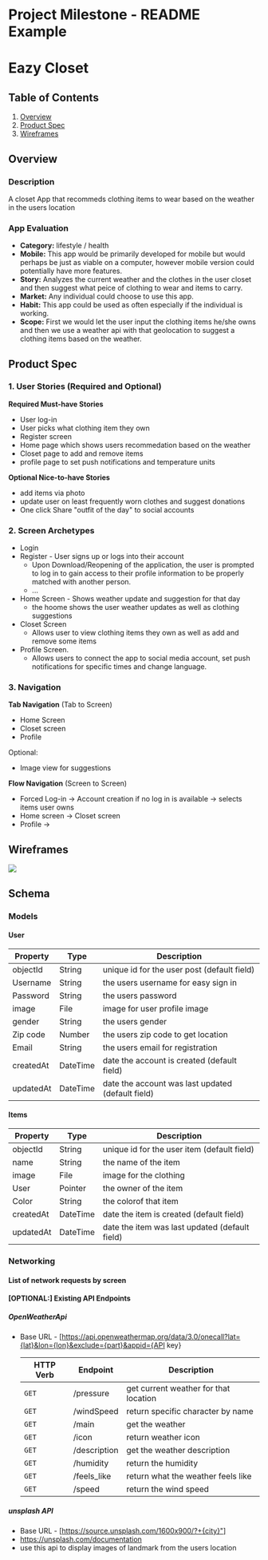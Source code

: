Project Milestone - README Example
===


# Eazy Closet

## Table of Contents
1. [Overview](#Overview)
1. [Product Spec](#Product-Spec)
1. [Wireframes](#Wireframes)

## Overview
### Description
A closet App that recommeds clothing items to wear based on the weather in the users location

### App Evaluation
- **Category:** lifestyle / health
- **Mobile:** This app would be primarily developed for mobile but would perhaps be just as viable on a computer, however mobile version could potentially have more features.
- **Story:** Analyzes the current weather and the clothes in the user closet and then suggest what peice of clothing to wear and items to carry.
- **Market:** Any individual could choose to use this app.
- **Habit:** This app could be used as often especially if the individual is working.
- **Scope:** First we would let the user input the clothing items he/she owns and then we use a weather api with that geolocation to suggest a clothing items based on the weather.
## Product Spec
### 1. User Stories (Required and Optional)

**Required Must-have Stories**

* User log-in 
* User picks what clothing item they own
* Register screen
* Home page which shows users recommedation based on the weather
* Closet page to add and remove items
* profile page to set push notifications and temperature units

**Optional Nice-to-have Stories**

* add items via photo
* update user on least frequently worn clothes and suggest donations
* One click Share "outfit of the day" to social accounts


### 2. Screen Archetypes

* Login 
* Register - User signs up or logs into their account
   * Upon Download/Reopening of the application, the user is prompted to log in to gain access to their profile information to be properly matched with another person. 
   * ...
* Home Screen - Shows weather update and suggestion for that day
   * the hoome shows the user weather updates as well as clothing suggestions 
* Closet Screen 
   * Allows user to view clothing items they own as well as add and remove some items
* Profile Screen.
   * Allows users to connect the app to social media account, set push notifications for specific times and change language.

### 3. Navigation

**Tab Navigation** (Tab to Screen)

* Home Screen
* Closet screen
* Profile
 
Optional:
* Image view for suggestions

**Flow Navigation** (Screen to Screen)
* Forced Log-in -> Account creation if no log in is available -> selects items user owns 
* Home screen -> Closet screen
* Profile -> 
 

## Wireframes
![](https://i.imgur.com/Xia9bQB.jpg)


## Schema 
### Models

#### User

   | Property      | Type     | Description |
   | ------------- | -------- | ------------|
   | objectId      | String   | unique id for the user post (default field) |
   | Username      | String   | the users username for easy sign in |
   | Password      | String   | the users password |
   | image         | File     | image for user profile image |
   | gender        | String   | the users gender |
   | Zip code      | Number   | the users zip code to get location |
   | Email         | String   | the users email for registration |
   | createdAt     | DateTime | date the account is created (default field) |
   | updatedAt     | DateTime | date the account was last updated (default field) |
   
   
   #### Items

   | Property      | Type     | Description |
   | ------------- | -------- | ------------|
   | objectId      | String   | unique id for the user item (default field) |
   | name          | String   | the name of the item |
   | image         | File     | image for the clothing |
   | User          | Pointer   | the owner of the item |
   | Color         | String   | the colorof that item |
   | createdAt     | DateTime | date the item is created (default field) |
   | updatedAt     | DateTime | date the item was last updated (default field) |
### Networking
#### List of network requests by screen

#### [OPTIONAL:] Existing API Endpoints
##### OpenWeatherApi
- Base URL - [https://api.openweathermap.org/data/3.0/onecall?lat={lat}&lon={lon}&exclude={part}&appid={API key}

   HTTP Verb | Endpoint | Description
   ----------|----------|------------
    `GET`    | /pressure | get current weather for that location
    `GET`    | /windSpeed| return specific character by name
    `GET`    | /main   | get the weather
    `GET`    | /icon | return weather icon
     `GET`   | /description   | get the weather description
    `GET`    | /humidity | return the humidity
     `GET`   | /feels_like | return what the weather feels like 
     `GET`   | /speed | return the wind speed
    
##### unsplash API
- Base URL - [https://source.unsplash.com/1600x900/?+{city}"]
- https://unsplash.com/documentation
- use this api to display images of landmark from the users location


